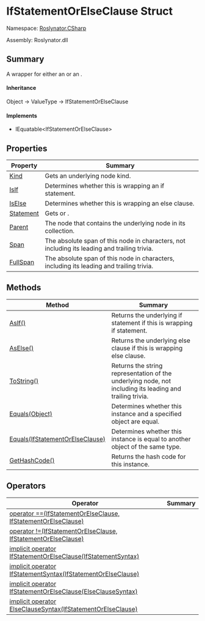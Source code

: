 # IfStatementOrElseClause Struct

Namespace: [Roslynator.CSharp](../README.md)

Assembly: Roslynator\.dll

## Summary

A wrapper for either an  or an \.

#### Inheritance

Object &#x2192; ValueType &#x2192; IfStatementOrElseClause

#### Implements

* IEquatable\<IfStatementOrElseClause>

## Properties

| Property| Summary|
| --- | --- |
| [Kind](Kind/README.md) | Gets an underlying node kind\. |
| [IsIf](IsIf/README.md) | Determines whether this  is wrapping an if statement\. |
| [IsElse](IsElse/README.md) | Determines whether this  is wrapping an else clause\. |
| [Statement](Statement/README.md) | Gets  or \. |
| [Parent](Parent/README.md) | The node that contains the underlying node in its  collection\. |
| [Span](Span/README.md) | The absolute span of this node in characters, not including its leading and trailing trivia\. |
| [FullSpan](FullSpan/README.md) | The absolute span of this node in characters, including its leading and trailing trivia\. |

## Methods

| Method| Summary|
| --- | --- |
| [AsIf()](AsIf/README.md) | Returns the underlying if statement if this  is wrapping if statement\. |
| [AsElse()](AsElse/README.md) | Returns the underlying else clause if this  is wrapping else clause\. |
| [ToString()](ToString/README.md) | Returns the string representation of the underlying node, not including its leading and trailing trivia\. |
| [Equals(Object)](Equals/README.md) | Determines whether this instance and a specified object are equal\. |
| [Equals(IfStatementOrElseClause)](Equals/README.md) | Determines whether this instance is equal to another object of the same type\. |
| [GetHashCode()](GetHashCode/README.md) | Returns the hash code for this instance\. |

## Operators

| Operator| Summary|
| --- | --- |
| [operator ==(IfStatementOrElseClause, IfStatementOrElseClause)](op_Equality/README.md) | |
| [operator !=(IfStatementOrElseClause, IfStatementOrElseClause)](op_Inequality/README.md) | |
| [implicit operator IfStatementOrElseClause(IfStatementSyntax)](op_Implicit/README.md) | |
| [implicit operator IfStatementSyntax(IfStatementOrElseClause)](op_Implicit/README.md) | |
| [implicit operator IfStatementOrElseClause(ElseClauseSyntax)](op_Implicit/README.md) | |
| [implicit operator ElseClauseSyntax(IfStatementOrElseClause)](op_Implicit/README.md) | |

